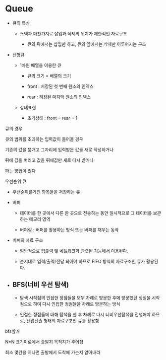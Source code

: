 # Queue

- 큐의 특성
  
  - 스택과 마찬가지로 삽입과 삭제의 위치가 제한적인 자료구조
    
    - 큐의 뒤에서는 삽입만 하고, 큐의 앞에서는 삭제만 이루어지는 구조

- 선형큐
  
  - 1차원 배열을 이용한 큐
    
    - 큐의 크기 = 배열의 크기
    
    - front : 저장된 첫 번째 원소의 인덱스
    
    - rear : 저장된 마지막 원소의 인덱스
  
  - 상태표현
    
    - 초기상태 : front = rear = 1

큐의 경우

큐의 범위를 초과하는 입력값이 들어올 경우

기존의 값을 뭉개고 그자리에 입력받은 값을 새로 작성하거나

뒤에 값을 버리고 값을 뒤에값만 새로 다시 받거나

하는 방법이 있다

우선순위 큐

- 우선순위를가진 항목들을 저장하는 큐

- 버퍼
  
  - 데이터를 한 곳에서 다른 한 곳으로 전송하는 동안 일시적으로 그 데이터를 보관하는 메모리 영역
  
  - 버퍼링 : 버퍼를 활용하는 방식 또는 버퍼를 채우는 동작

- 버퍼의 자료 구조
  
  - 일반적으로 입출력 및 네트워크과 관련된 기능에서 이용된다.
  
  - 순서대로 입력/출력/전달 되어야 하므로 FIFO 방식의 자료구조인 큐가 활용된다.

- ## BFS(너비 우선 탐색)
  
  - 탐색 시작점의 인접한 정점들을 모두 차례로 방문한 후에 방문했던 정점을 시작점으로 하여 다시 인접한 정점들을 차례로 방문하는 방식
  
  - 인접한 정점들에 대해 탐색을 한 후 차례로 다시 너비우선탐색을 진행해야 하므로, 선입선출 형태의 자료구조인 큐를 활용함

bfs할거

N*N  크기미로에서 출발지 목적지가 주어짐

최소 몇칸을 지나면 출발에서 도착에 가는지 알아내라
